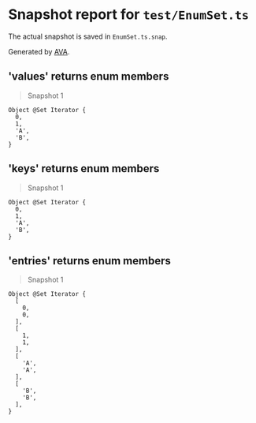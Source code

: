 # Snapshot report for `test/EnumSet.ts`

The actual snapshot is saved in `EnumSet.ts.snap`.

Generated by [AVA](https://avajs.dev).

## 'values' returns enum members

> Snapshot 1

    Object @Set Iterator {
      0,
      1,
      'A',
      'B',
    }

## 'keys' returns enum members

> Snapshot 1

    Object @Set Iterator {
      0,
      1,
      'A',
      'B',
    }

## 'entries' returns enum members

> Snapshot 1

    Object @Set Iterator {
      [
        0,
        0,
      ],
      [
        1,
        1,
      ],
      [
        'A',
        'A',
      ],
      [
        'B',
        'B',
      ],
    }

